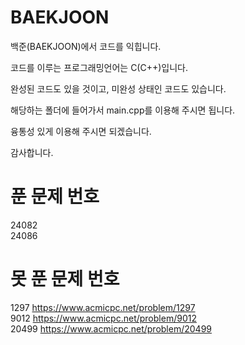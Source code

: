 # BAEKJOON
백준(BAEKJOON)에서 코드를 익힙니다.

코드를 이루는 프로그래밍언어는 C(C++)입니다.

완성된 코드도 있을 것이고, 미완성 상태인 코드도 있습니다.

해당하는 폴더에 들어가서 main.cpp를 이용해 주시면 됩니다.

융통성 있게 이용해 주시면 되겠습니다.

감사합니다. 
# 푼 문제 번호

24082 <br>
24086 <br>

# 못 푼 문제 번호
1297 https://www.acmicpc.net/problem/1297<br>
9012 https://www.acmicpc.net/problem/9012 <br>
20499 https://www.acmicpc.net/problem/20499<br>
